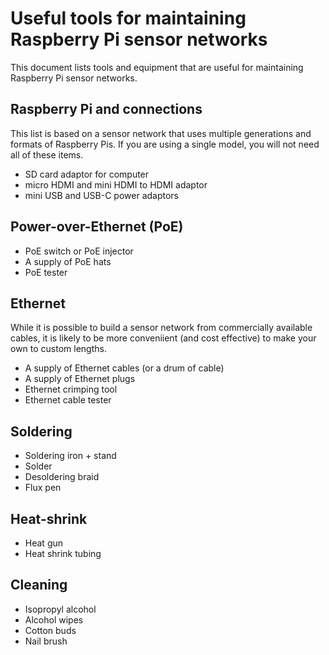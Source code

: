 # Useful tools for maintaining Raspberry Pi sensor networks

This document lists tools and equipment that are useful for maintaining Raspberry Pi sensor networks.

## Raspberry Pi and connections

This list is based on a sensor network that uses multiple generations and formats of Raspberry Pis. If you are using a single model, you will not need all of these items.

- SD card adaptor for computer
- micro HDMI and mini HDMI to HDMI adaptor
- mini USB and USB-C power adaptors

## Power-over-Ethernet (PoE)

- PoE switch or PoE injector
- A supply of PoE hats
- PoE tester

## Ethernet

While it is possible to build a sensor network from commercially available cables, it is likely to be more conveniient (and cost effective) to make your own to custom lengths.

- A supply of Ethernet cables (or a drum of cable)
- A supply of Ethernet plugs
- Ethernet crimping tool
- Ethernet cable tester

## Soldering

- Soldering iron + stand
- Solder
- Desoldering braid
- Flux pen

## Heat-shrink

- Heat gun
- Heat shrink tubing

## Cleaning

- Isopropyl alcohol
- Alcohol wipes
- Cotton buds
- Nail brush
